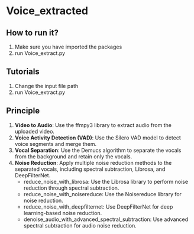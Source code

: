 # Voice_extracted
## How to run it?
1. Make sure you have imported the packages
2. run Voice_extract.py
## Tutorials
1. Change the input file path
2. run Voice_extract.py
## Principle
1. **Video to Audio**: Use the ffmpy3 library to extract audio from the uploaded video.
2. **Voice Activity Detection (VAD)**: Use the Silero VAD model to detect voice segments and merge them.
3. **Vocal Separation**: Use the Demucs algorithm to separate the vocals from the background and retain only the vocals.
4. **Noise Reduction**: Apply multiple noise reduction methods to the separated vocals, including spectral subtraction, Librosa, and DeepFilterNet.
   - reduce_noise_with_librosa: Use the Librosa library to perform noise reduction through spectral subtraction.
   - reduce_noise_with_noisereduce: Use the Noisereduce library for noise reduction.
   - reduce_noise_with_deepfilternet: Use DeepFilterNet for deep learning-based noise reduction.
   - denoise_audio_with_advanced_spectral_subtraction: Use advanced spectral subtraction for audio noise reduction.
